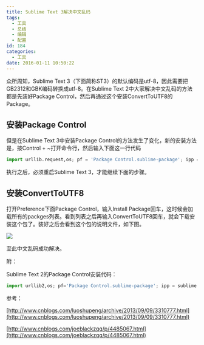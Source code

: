 ```yaml
---
title: Sublime Text 3解决中文乱码
tags:
  - 工具
  - 总结
  - 编辑
  - 配置
id: 184
categories:
  - 工具
date: 2016-01-11 10:50:22
---
```


众所周知，Sublime Text 3（下面简称ST3）的默认编码是utf-8，因此需要把GB2312和GBK编码转换成utf-8。在Sublime Text 2中大家解决中文乱码的方法都是先装好Package Control，然后再通过这个安装ConvertToUTF8的Package。

<!--more-->

## 安装Package Control

但是在Sublime Text 3中安装Package Control的方法发生了变化，新的安装方法是，按Control + ~打开命令行，然后输入下面这一行代码

``` python
import urllib.request,os; pf = 'Package Control.sublime-package'; ipp = sublime.installed_packages_path(); urllib.request.install_opener( urllib.request.build_opener( urllib.request.ProxyHandler()) ); open(os.path.join(ipp, pf), 'wb').write(urllib.request.urlopen( 'http://sublime.wbond.net/' + pf.replace(' ','%20')).read())
```

执行之后，必须重启Sublime Text 3，才能继续下面的步骤。

## 安装ConvertToUTF8

打开Preference下面Package Control，输入Install Package回车，这时候会加载所有的packges列表。看到列表之后再输入ConvertToUTF8回车，就会下载安装这个包了。装好之后会看到这个包的说明文件，如下图。

![](http://ww2.sinaimg.cn/large/70dcc3a2gw1e909tgk2vjj20qm0l844b.jpg)

至此中文乱码成功解决。

附：

Sublime Text 2的Package Control安装代码：

``` python
import urllib2,os; pf='Package Control.sublime-package'; ipp = sublime.installed_packages_path(); os.makedirs( ipp ) if not os.path.exists(ipp) else None; urllib2.install_opener( urllib2.build_opener( urllib2.ProxyHandler( ))); open( os.path.join( ipp, pf), 'wb' ).write( urllib2.urlopen( 'http://sublime.wbond.net/' +pf.replace( ' ','%20' )).read()); print( 'Please restart Sublime Text to finish installation')
```

参考：

[http://www.cnblogs.com/luoshupeng/archive/2013/09/09/3310777.html](http://www.cnblogs.com/luoshupeng/archive/2013/09/09/3310777.html)

[http://www.cnblogs.com/joeblackzqq/p/4485067.html](http://www.cnblogs.com/joeblackzqq/p/4485067.html)
